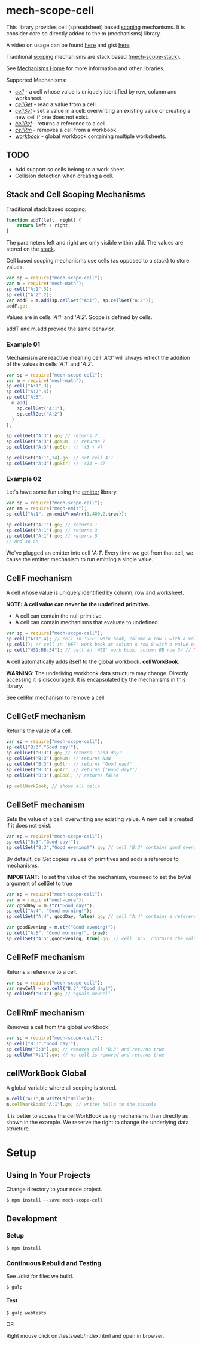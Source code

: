 [mech-home-link]: https://github.com/mechanisms/mech "Home repository for mechanisms"
[mech-scope-stack-home-link]: https://github.com/mechanismsjs/mech-scope-stack "Stack based scoping mechanisms."
[mech-emit-link]: https://github.com/mechanismsjs/mech-emit "Mechanisms for emitting data"


# mech-scope-cell

This library provides cell (spreadsheet) based [scoping](https://en.wikipedia.org/wiki/Scope_%28computer_science%29) mechanisms. It is consider core so directly added to the m (mechanisms) library.

A video on usage can be found [here](http://youtu.be/3gSiYtBEMjY) and gist [here](https://gist.github.com/erichosick/d036582d9b9b28a11e01).

Traditional [scoping](https://en.wikipedia.org/wiki/Scope_%28computer_science%29) mechanisms are stack based ([mech-scope-stack][mech-scope-stack-home-link]).

See [Mechanisms Home][mech-home-link] for more information and other libraries.

Supported Mechanisms:

* *[cell](#cell-mechanism)* - a cell whose value is uniquely identified by row, column and worksheet.
* *[cellGet](#cellget-mechanism)* - read a value from a cell.
* *[cellSet](#cellset-mechanism)* - set a value in a cell: overwriting an existing value or creating a new cell if one does not exist.
* *[cellRef](#cellref-mechanism)* - returns a reference to a cell.
* *[cellRm](#cellrm-mechanism)* - removes a cell from a workbook.
* *[workbook](#workbook-global)* - global workbook containing multiple worksheets.

## TODO

* Add support so cells belong to a work sheet.
* Collision detection when creating a cell.

## Stack and Cell Scoping Mechanisms

Traditional stack based scoping:

```javascript
function addT(left, right) {
    return left + right;
}
```
The parameters left and right are only visible within add. The values are stored on the [stack](https://en.wikipedia.org/wiki/Stack-based_memory_allocation).

Cell based scoping mechanisms use cells (as opposed to a stack) to store values.

```javascript
var sp = require("mech-scope-cell");
var m = require("mech-math");
sp.cell("A:1",5);
sp.cell("A:2",2);
var addF = m.add(sp.cellGet("A:1"), sp.cellGet("A:2"));
addF.go;
```

Values are in cells '*A:1*' and '*A:2*'. Scope is defined by cells.

addT and m.add provide the same behavior.

### Example 01

Mechansism are reactive meaning cell '*A:3*' will always reflect the addition of the values in cells '*A:1*' and '*A:2*'.

```javascript
var sp = require("mech-scope-cell");
var m = require("mech-math");
sp.cell("A:1",3);
sp.cell("A:2",4);
sp.cell("A:3",
  m.add(
    sp.cellGet("A:1"),
    sp.cellGet("A:2")
  )
);

sp.cellGet("A:3").go; // returns 7
sp.cellGet("A:3").goNum; // returns 7
sp.cellGet("A:3").goStr; // '(3 + 4)

sp.cellSet("A:1",14).go; // set cell A:1
sp.cellGet("A:3").goStr; // '(14 + 4)
```

### Example 02

Let's have some fun using the [emitter][mech-emit-link] library.

```javascript
var sp = require("mech-scope-cell");
var em = require("mech-emit");
sp.cell("A:1", em.emitFromArr(1,400,2,true));

sp.cellGet("A:1").go; // returns 1
sp.cellGet("A:1").go; // returns 3
sp.cellGet("A:1").go; // returns 5
// and so on
```
We've plugged an emitter into cell '*A:1*'. Every time we get from that cell, we cause the emitter mechanism to run emitting a single value.

## <a name="cell-mechanism"></a>CellF mechanism

A cell whose value is uniquely identified by column, row and worksheet.

**NOTE: A cell value can never be the undefined primitive.**  

* A cell can contain the null primitive.
* A cell can contain mechanisms that evaluate to undefined.

```javascript
var sp = require("mech-scope-cell");
sp.cell("A:1",4); // cell in 'DEF' work book, column A row 1 with a value of 4
sp.cell(); // cell in 'DEF" work book at column A row 0 with a value of undefined
sp.cell("WS1:BB:34"); // cell in 'WS1' work book, column BB row 34 // TODO: workbooks aren't supported yet so
```

A cell automatically adds itself to the global workbook: **cellWorkBook**.

**WARNING**: The underlying workbook data structure may change. Directly accessing it is discouraged. It is encapsulated by the mechanisms in this library.

See cellRm mechanism to remove a cell

## <a name="cellget-mechanism"></a>CellGetF mechanism

Returns the value of a cell.

```javascript
var sp = require("mech-scope-cell");
sp.cell("B:3","Good day!");
sp.cellGet("B:3").go; // returns 'Good day!'
sp.cellGet("B:3").goNum; // returns NaN
sp.cellGet("B:3").goStr; // returns 'Good day!'
sp.cellGet("B:3").goArr; // returns ['Good day!']
sp.cellGet("B:3").goBool; // returns false

sp.cellWorkBook; // shows all cells

```

## <a name="cellset-mechanism"></a>CellSetF mechanism

Sets the value of a cell: overwriting any existing value. A new cell is created if it does not exist.

```javascript
var sp = require("mech-scope-cell");
sp.cell("B:3","Good day!");
sp.cellSet("B:3","Good evening!").go; // cell 'B:3' contains good evening
```

By default, cellSet copies values of primitives and adds a reference to mechanisms.

**IMPORTANT**: To set the value of the mechanism, you need to set the byVal argument of cellSet to true

```javascript
var sp = require("mech-scope-cell");
var m = require("mech-core");
var goodDay = m.str("Good day!");
sp.cell("A:4", "Good morning!");
sp.cellSet("A:4", goodDay, false).go; // cell 'A:4' contains a reference to instance of the goodDay mechanism.

var goodEvening = m.str("Good evening!");
sp.cell("A:5", "Good morning!", true);
sp.cellSet("A:5",goodEvening, true).go; // cell 'A:5' contains the value "Good evening!"
```

## <a name="cellref-mechanism"></a>CellRefF mechanism

Returns a reference to a cell.

```javascript
var sp = require("mech-scope-cell");
var newCell = sp.cell("B:3","Good day!");
sp.cellRef("B:3").go; // equals newCell
```

## <a name="cellrm-mechanism"></a>CellRmF mechanism

Removes a cell from the global workbook.

```javascript
var sp = require("mech-scope-cell");
sp.cell("B:3","Good day!");
sp.cellRm("B:3").go; // removes cell "B:3" and returns true
sp.cellRm("A:1").go; // no cell is removed and returns true
```

## <a name="workbook-global"></a>cellWorkBook Global

A global variable where all scoping is stored.

```javascript
m.cell("A:1",m.writeLn("Hello"));
m.cellWorkBook["A:1"].go; // writes hello to the console
```

It is better to access the cellWorkBook using mechanisms than directly as shown in the example. We reserve the right to change the underlying data structure.

# Setup

## Using In Your Projects

Change directory to your node project.

    $ npm install --save mech-scope-cell

## Development

### Setup

    $ npm install

### Continuous Rebuild and Testing

See ./dist for files we build.

    $ gulp

#### Test

    $ gulp webtests

OR

Right mouse click on /testsweb/index.html and open in browser.
